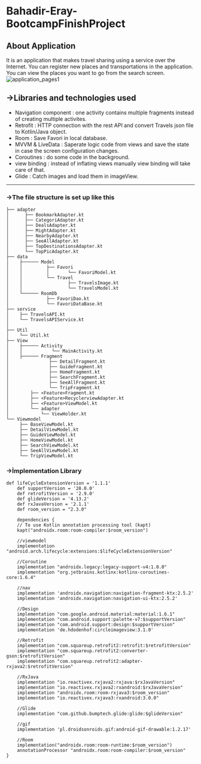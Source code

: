 # Bahadir-Eray-BootcampFinishProject
## About Application
It is an application that makes travel sharing using a service over the Internet. 
You can register new places and transportations in the application. 
You can view the places you want to go from the search screen.
![application_pages1](https://user-images.githubusercontent.com/57098047/194713072-cf3d1b1b-bc86-4571-9dfd-4a04cf5f095b.gif)


## ->Libraries and technologies used
* Navigation component : one activity contains multiple fragments instead of creating multiple activites.
* Retrofit : HTTP connection with the rest API and convert Travels json file to Kotlin/Java object.
* Room : Save Favori in local database.
* MVVM & LiveData : Saperate logic code from views and save the state in case the screen configuration changes.
* Coroutines : do some code in the background.
* view binding : instead of inflating views manually view binding will take care of that.
* Glide : Catch images and load them in imageView.

---

### ->The file structure is set up like this

```
├── adapter
│      ├── BookmarkAdapter.kt
│      ├── CategoriAdapter.kt
│      ├── DealsAdapter.kt
│      ├── MightAdapter.kt
│      ├── NearbyAdapter.kt
│      ├── SeeAllAdapter.kt
│      ├── TopDestinationsAdapter.kt
│      └── TopPicAdapter.kt
├── data
│    ├────── Model
│    │         ├── Favori
│    │         │       └── FavoriModel.kt      
│    │         └── Travel    
│    │                 ├── TravelsImage.kt 
│    │                 └── TravelsModel.kt
│    └────── RoomDb
│              ├── FavoriDao.kt
│              └── FavoriDataBase.kt
├── service
│    ├── TravelsAPI.kt
│    └── TravelsAPIService.kt
│        
├── Util
│    └── Util.kt
├── View
│    ├────── Activity
│    │           └── MainActivity.kt
│    ├────── Fragment
│               ├── DetailFragment.kt
│               ├── GuideFragment.kt
│               ├── HomeFragment.kt
│               ├── SearchFragment.kt
│               ├── SeeAllFragment.kt
│               └── TripFragment.kt
│        ├── <Feature>Fragment.kt
│        ├── <Feature>RecyclerviewAdapter.kt
│        ├── <Feature>ViewModel.kt
│        └── adapter
│            └── ViewHolder.kt
└── Viewmodel
     ├── BaseViewModel.kt
     ├── DetailViewModel.kt
     ├── GuideViewModel.kt
     ├── HomeViewModel.kt
     ├── SearchViewModel.kt
     ├── SeeAllViewModel.kt
     └── TripViewModel.kt

```

### ->İmplementation Library

```
def lifeCycleExtensionVersion = '1.1.1'
    def supportVersion = '28.0.0'
    def retrofitVersion = '2.9.0'
    def glideVersion = '4.13.2'
    def rxJavaVersion = '2.1.1'
    def room_version = "2.3.0"
    
    dependencies {
    // To use Kotlin annotation processing tool (kapt)
    kapt("androidx.room:room-compiler:$room_version")

    //viewmodel
    implementation "android.arch.lifecycle:extensions:$lifeCycleExtensionVersion"

    //Coroutine
    implementation "androidx.legacy:legacy-support-v4:1.0.0"
    implementation "org.jetbrains.kotlinx:kotlinx-coroutines-core:1.6.4"

    //nav
    implementation 'androidx.navigation:navigation-fragment-ktx:2.5.2'
    implementation 'androidx.navigation:navigation-ui-ktx:2.5.2'

    //Design
    implementation "com.google.android.material:material:1.6.1"
    implementation "com.android.support:palette-v7:$supportVersion"
    implementation "com.android.support:design:$supportVersion"
    implementation 'de.hdodenhof:circleimageview:3.1.0'

    //Retrofit
    implementation "com.squareup.retrofit2:retrofit:$retrofitVersion"
    implementation "com.squareup.retrofit2:converter-gson:$retrofitVersion"
    implementation "com.squareup.retrofit2:adapter-rxjava2:$retrofitVersion"

    //RxJava
    implementation "io.reactivex.rxjava2:rxjava:$rxJavaVersion"
    implementation "io.reactivex.rxjava2:rxandroid:$rxJavaVersion"
    implementation "androidx.room:room-rxjava3:$room_version"
    implementation "io.reactivex.rxjava3:rxandroid:3.0.0"

    //Glide
    implementation "com.github.bumptech.glide:glide:$glideVersion"

    //gif
    implementation 'pl.droidsonroids.gif:android-gif-drawable:1.2.17'

    //Room
    implementation("androidx.room:room-runtime:$room_version")
    annotationProcessor "androidx.room:room-compiler:$room_version"
}

```
